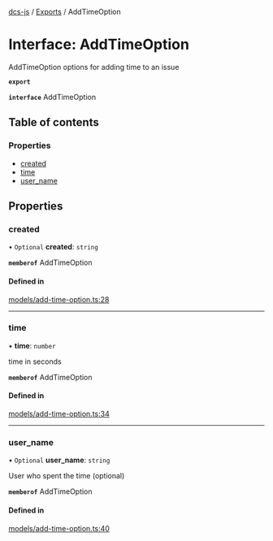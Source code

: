 [dcs-js](../README.md) / [Exports](../modules.md) / AddTimeOption

# Interface: AddTimeOption

AddTimeOption options for adding time to an issue

**`export`**

**`interface`** AddTimeOption

## Table of contents

### Properties

- [created](AddTimeOption.md#created)
- [time](AddTimeOption.md#time)
- [user\_name](AddTimeOption.md#user_name)

## Properties

### <a id="created" name="created"></a> created

• `Optional` **created**: `string`

**`memberof`** AddTimeOption

#### Defined in

[models/add-time-option.ts:28](https://github.com/unfoldingWord/dcs-js/blob/42a7ab5/models/add-time-option.ts#L28)

___

### <a id="time" name="time"></a> time

• **time**: `number`

time in seconds

**`memberof`** AddTimeOption

#### Defined in

[models/add-time-option.ts:34](https://github.com/unfoldingWord/dcs-js/blob/42a7ab5/models/add-time-option.ts#L34)

___

### <a id="user_name" name="user_name"></a> user\_name

• `Optional` **user\_name**: `string`

User who spent the time (optional)

**`memberof`** AddTimeOption

#### Defined in

[models/add-time-option.ts:40](https://github.com/unfoldingWord/dcs-js/blob/42a7ab5/models/add-time-option.ts#L40)
